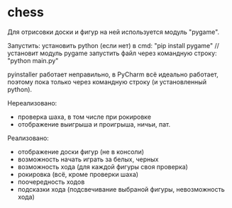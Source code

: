 # chess

Для отрисовки доски и фигур на ней используется модуль "pygame".

Запустить:
установить python (если нет)
в cmd: "pip install pygame"  // установит модуль pygame
запустить файл через командную строку: "python main.py"

pyinstaller работает неправильно, в PyCharm всё идеально работает,
поэтому пока только через командную строку (и установленный python).

Нереализовано:
 - проверка шаха, в том числе при рокировке
 - отображение выигрыша и проигрыша, ничьи, пат.

Реализовано:
 - отображение доски фигур (не в консоли)
 - возможность начать играть за белых, черных
 - возможность хода (для каждой фигуры своя проверка)
 - рокировка (всё, кроме проверки шаха)
 - поочередность ходов
 - подсказки хода (подсвечивание выбраной фигуры, невозможность хода)
